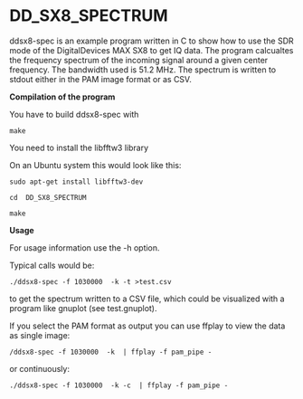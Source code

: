 # 	DD_SX8_SPECTRUM

ddsx8-spec is an example program written in C to show how to use the SDR mode
of the DigitalDevices MAX SX8 to get IQ data. The program calcualtes 
the frequency spectrum of the incoming signal around
a given center frequency. The bandwidth used is 51.2 MHz.
The spectrum is written to stdout either in the PAM image format
or as CSV.

**Compilation of the program**

You have to build ddsx8-spec with

`make` 

You need to install the libfftw3 library

On an Ubuntu system this would look like this:

`sudo apt-get install libfftw3-dev`

`cd  DD_SX8_SPECTRUM` 

`make` 


**Usage**

For usage information use the -h option.

Typical calls would be:

`./ddsx8-spec -f 1030000  -k -t >test.csv`

to get the spectrum written to a CSV file, which could be visualized with 
a program like gnuplot (see test.gnuplot).

If you select the PAM format as output you can use ffplay to view the data
as single image:

`/ddsx8-spec -f 1030000  -k  | ffplay -f pam_pipe -`

or continuously:

`./ddsx8-spec -f 1030000  -k -c  | ffplay -f pam_pipe -` 




